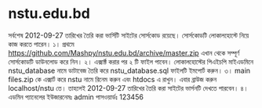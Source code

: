 nstu.edu.bd
===========

সর্বশেষ 2012-09-27 তারিখের তৈরি করা ভার্সিটি সাইটের সোর্সকোড রয়েছে। সোর্সকোডটি লোকালহোস্টে নিয়ে কাজ করতে পারেন।
১। প্রথমে https://github.com/Mashpy/nstu.edu.bd/archive/master.zip এখান থেকে সম্পূর্ণ সোর্সকোডটি ডাউনলোড করে নিন।
২। এক্সার্ক্ট করার পর ২ টি ফাইল পাবেন। লোকালহোস্টের পিএইচপি মাইএডমিনে nstu_database নামে ডাটাবেজ তৈরি করে nstu_database.sql ফাইলটি ইমপোর্ট করুন।
৩। main files.zip কে এক্সার্ট করে nstu নামে রিনেম করুন এবং htdocs এ রাখুন। এবার ব্রাউজ করুন localhost/nstu তে। তাহলেই  2012-09-27 তারিখের তৈরি করা সাইটের ভার্সনটি দেখতে পারবেন।
৪। এডমিন প্যানেলের ইউজারনেমঃ admin পাসওয়ার্ডঃ 123456

